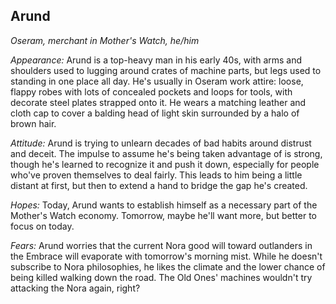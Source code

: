 ## Arund

_Oseram, merchant in Mother's Watch, he/him_

_Appearance:_ Arund is a top-heavy man in his early 40s, with arms and shoulders used to lugging around crates of machine parts, but legs used to standing in one place all day.
He's usually in Oseram work attire: loose, flappy robes with lots of concealed pockets and loops for tools, with decorate steel plates strapped onto it.
He wears a matching leather and cloth cap to cover a balding head of light skin surrounded by a halo of brown hair.

_Attitude:_ Arund is trying to unlearn decades of bad habits around distrust and deceit.
The impulse to assume he's being taken advantage of is strong, though he's learned to recognize it and push it down, especially for people who've proven themselves to deal fairly.
This leads to him being a little distant at first, but then to extend a hand to bridge the gap he's created.

_Hopes:_ Today, Arund wants to establish himself as a necessary part of the Mother's Watch economy.
Tomorrow, maybe he'll want more, but better to focus on today.

_Fears:_ Arund worries that the current Nora good will toward outlanders in the Embrace will evaporate with tomorrow's morning mist.
While he doesn't subscribe to Nora philosophies, he likes the climate and the lower chance of being killed walking down the road.
The Old Ones' machines wouldn't try attacking the Nora again, right?
